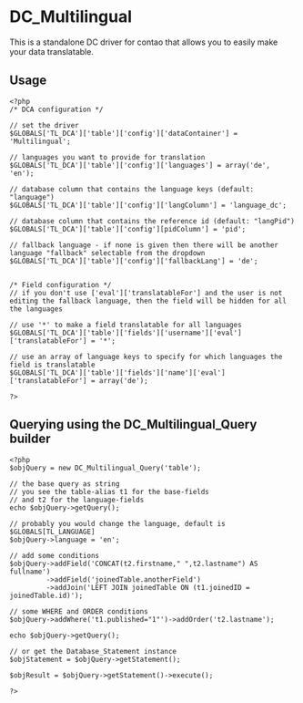 DC_Multilingual
===============

This is a standalone DC driver for contao that allows you to easily make your data translatable.

Usage
-----
	<?php
	/* DCA configuration */
	
	// set the driver
	$GLOBALS['TL_DCA']['table']['config']['dataContainer'] = 'Multilingual';
	
	// languages you want to provide for translation
	$GLOBALS['TL_DCA']['table']['config']['languages'] = array('de', 'en');
	
	// database column that contains the language keys (default: "language")
	$GLOBALS['TL_DCA']['table']['config']['langColumn'] = 'language_dc';
	
	// database column that contains the reference id (default: "langPid")
	$GLOBALS['TL_DCA']['table']['config'][pidColumn'] = 'pid';
	
	// fallback language - if none is given then there will be another language "fallback" selectable from the dropdown
	$GLOBALS['TL_DCA']['table']['config']['fallbackLang'] = 'de';
	
	
	/* Field configuration */
	// if you don't use ['eval']['translatableFor'] and the user is not editing the fallback language, then the field will be hidden for all the languages
	
	// use '*' to make a field translatable for all languages
	$GLOBALS['TL_DCA']['table']['fields']['username']['eval']['translatableFor'] = '*';
	
	// use an array of language keys to specify for which languages the field is translatable
	$GLOBALS['TL_DCA']['table']['fields']['name']['eval']['translatableFor'] = array('de');
	
	?>

	
Querying using the DC_Multilingual_Query builder
-----
	<?php
	$objQuery = new DC_Multilingual_Query('table');
	
	// the base query as string
	// you see the table-alias t1 for the base-fields
	// and t2 for the language-fields
	echo $objQuery->getQuery();
	
	// probably you would change the language, default is $GLOBALS[TL_LANGUAGE]
	$objQuery->language = 'en';
	
	// add some conditions
	$objQuery->addField('CONCAT(t2.firstname," ",t2.lastname") AS fullname')
	         ->addField('joinedTable.anotherField')
			 ->addJoin('LEFT JOIN joinedTable ON (t1.joinedID = joinedTable.id)');
	
	// some WHERE and ORDER conditions
	$objQuery->addWhere('t1.published="1"')->addOrder('t2.lastname');
	
	echo $objQuery->getQuery();
	
	// or get the Database_Statement instance
	$objStatement = $objQuery->getStatement();
	
	$objResult = $objQuery->getStatement()->execute();
	
	?>
